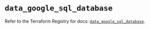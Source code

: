 # `data_google_sql_database`

Refer to the Terraform Registry for docs: [`data_google_sql_database`](https://registry.terraform.io/providers/hashicorp/google/6.19.0/docs/data-sources/sql_database).
